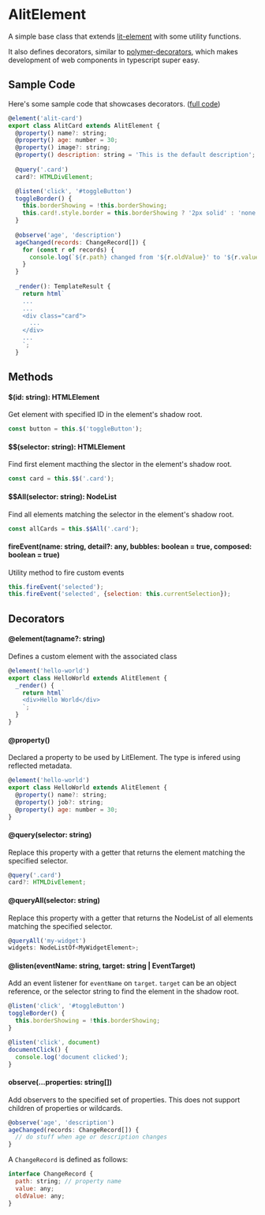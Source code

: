 # AlitElement
A simple base class that extends [lit-element](https://github.com/Polymer/lit-element) with some utility functions.

It also defines decorators, similar to [polymer-decorators](https://github.com/Polymer/polymer-decorators#observetargets-string), which makes development of web components in typescript super easy. 

## Sample Code

Here's some sample code that showcases decorators. ([full code](https://github.com/pshihn/alit-element/blob/master/src/example/card.ts))

```javascript
@element('alit-card')
export class AlitCard extends AlitElement {
  @property() name?: string;
  @property() age: number = 30;
  @property() image?: string;
  @property() description: string = 'This is the default description';
  
  @query('.card')
  card?: HTMLDivElement;

  @listen('click', '#toggleButton')
  toggleBorder() {
    this.borderShowing = !this.borderShowing;
    this.card!.style.border = this.borderShowing ? '2px solid' : 'none';
  }
  
  @observe('age', 'description')
  ageChanged(records: ChangeRecord[]) {
    for (const r of records) {
      console.log(`${r.path} changed from '${r.oldValue}' to '${r.value}'`);
    }
  }
  
  _render(): TemplateResult {
    return html`
    ...
    ...
    <div class="card">
      ...
    </div>
    ...
    `;
  }
```

## Methods

#### $(id: string): HTMLElement
Get element with specified ID in the element's shadow root.
```javascript
const button = this.$('toggleButton');
```

#### $$(selector: string): HTMLElement
Find first element macthing the slector in the element's shadow root.
```javascript
const card = this.$$('.card');
```

#### $$All(selector: string): NodeList 
Find all elements matching the selector in the element's shadow root.
```javascript
const allCards = this.$$All('.card');
```

#### fireEvent(name: string, detail?: any, bubbles: boolean = true, composed: boolean = true)
Utility method to fire custom events
```javascript
this.fireEvent('selected');
this.fireEvent('selected', {selection: this.currentSelection});
```

## Decorators

#### @element(tagname?: string)
Defines a custom element with the associated class
```javascript
@element('hello-world')
export class HelloWorld extends AlitElement {
  _render() {
    return html`
    <div>Hello World</div>
    `;
  }
}
```

#### @property()
Declared a property to be used by LitElement.
The type is infered using reflected metadata.
```javascript
@element('hello-world')
export class HelloWorld extends AlitElement {
  @property() name?: string;
  @property() job?: string;
  @property() age: number = 30;
}
```

#### @query(selector: string)
Replace this property with a getter that returns the element matching the specified selector.
```javascript
@query('.card')
card?: HTMLDivElement;
```

#### @queryAll(selector: string) 
Replace this property with a getter that returns the NodeList of all elements matching the specified selector.
```javascript
@queryAll('my-widget')
widgets: NodeListOf<MyWidgetElement>;
```

#### @listen(eventName: string, target: string | EventTarget)
Add an event listener for `eventName` on `target`. 
`target` can be an object reference, or the selector string to find the element in the shadow root.
```javascript
@listen('click', '#toggleButton')
toggleBorder() {
  this.borderShowing = !this.borderShowing;
}
```
```javascript
@listen('click', document)
documentClick() {
  console.log('document clicked');
}
```

#### observe(...properties: string[])
Add observers to the specified set of properties. This does not support children of properties or wildcards.
```javascript
@observe('age', 'description')
ageChanged(records: ChangeRecord[]) {
  // do stuff when age or description changes
}
```

A `ChangeRecord` is defined as follows: 
```javascript
interface ChangeRecord {
  path: string; // property name 
  value: any;
  oldValue: any;
}
```
